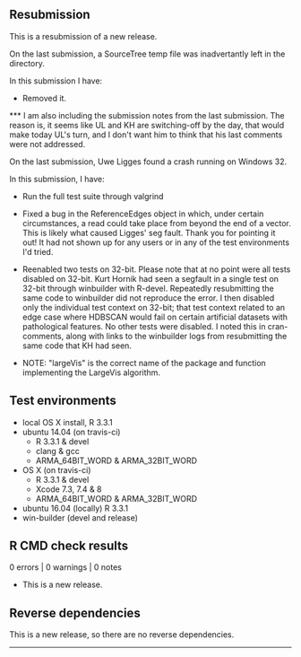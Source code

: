 ## Resubmission
 
This is a resubmission of a new release. 

On the last submission, a SourceTree temp file was inadvertantly left in the directory.

In this submission I have:
* Removed it.

*** I am also including the submission notes from the last submission. The reason is, it seems like UL and KH are switching-off by the day, that would make today UL's turn, and I don't want him to think that his last comments were not addressed.

On the last submission, Uwe Ligges found a crash running on Windows 32. 

In this submission, I have:
* Run the full test suite through valgrind
* Fixed a bug in the ReferenceEdges object in which, under certain circumstances, a read could take place from beyond the end of a vector. This is likely what caused Ligges' seg fault. Thank you for pointing it out! It had not shown up for any users or in any of the test environments I'd tried. 
* Reenabled two tests on 32-bit. Please note that at no point were all tests disabled on 32-bit. Kurt Hornik had seen a segfault in a single test on 32-bit through winbuilder with R-devel. Repeatedly resubmitting the same code to winbuilder did not reproduce the error. I then disabled only the individual test context on 32-bit; that test context related to an edge case where HDBSCAN would fail on certain artificial datasets with pathological features. No other tests were disabled. I noted this in cran-comments, along with links to the winbuilder logs from resubmitting the same code that KH had seen.

* NOTE:  "largeVis" is the correct name of the package and function implementing the LargeVis algorithm.

## Test environments
* local OS X install, R 3.3.1
* ubuntu 14.04 (on travis-ci)
	- R 3.3.1 & devel
	- clang & gcc
	- ARMA_64BIT_WORD & ARMA_32BIT_WORD
* OS X (on travis-ci)
	- R 3.3.1 & devel
	- Xcode 7.3, 7.4 & 8
	- ARMA_64BIT_WORD & ARMA_32BIT_WORD
* ubuntu 16.04 (locally) R 3.3.1
* win-builder (devel and release)

## R CMD check results

0 errors | 0 warnings | 0 notes

* This is a new release.

## Reverse dependencies

This is a new release, so there are no reverse dependencies.

---
  
